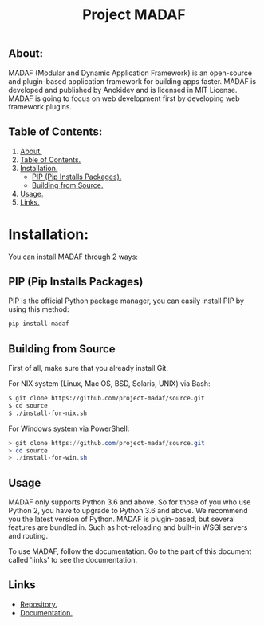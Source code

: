 <div align="center" style="display : flex; justify-content : center;">
  <h1>Project MADAF</h1>
</div>

## About: <a id="about"></a>

MADAF (Modular and Dynamic Application Framework) is an open-source and plugin-based application framework for building apps faster. MADAF is developed and published by Anokidev and is licensed in MIT License. MADAF is going to focus on web development first by developing web framework plugins.

## Table of Contents: <a id="contents"></a>

1. [About.](#about)
2. [Table of Contents.](#contents)
3. [Installation.](#installation)
   - [PIP (Pip Installs Packages).](#pip)
   - [Building from Source.](#source)
4. [Usage.](#usage)
5. [Links.](#links)

# Installation: <a id="installation"></a>

You can install MADAF through 2 ways:

## PIP (Pip Installs Packages) <a id="pip"></a>

PIP is the official Python package manager, you can easily install PIP by using this method:

```bash
pip install madaf
```

## Building from Source <a id="source"></a>

First of all, make sure that you already install Git.

For NIX system (Linux, Mac OS, BSD, Solaris, UNIX) via Bash:

```bash
$ git clone https://github.com/project-madaf/source.git
$ cd source
$ ./install-for-nix.sh
```

For Windows system via PowerShell:

```powershell
> git clone https://github.com/project-madaf/source.git
> cd source
> ./install-for-win.sh
```

## Usage <a id="usage"></a>

MADAF only supports Python 3.6 and above. So for those of you who use Python 2, you have to upgrade to Python 3.6 and above. We recommend you the latest version of Python. MADAF is plugin-based, but several features are bundled in. Such as hot-reloading and built-in WSGI servers and routing.

To use MADAF, follow the documentation. Go to the part of this document called 'links' to see the documentation.

## Links <a id="links"></a>

- [Repository.](https://github.com/project-madaf/)
- [Documentation.](https://madaf.readthedocs.io)
```
